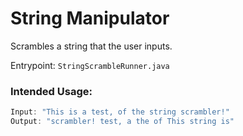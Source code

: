# String Manipulator
Scrambles a string that the user inputs.

Entrypoint: `StringScrambleRunner.java`

### Intended Usage:
```java
Input: "This is a test, of the string scrambler!"
Output: "scrambler! test, a the of This string is"
```
